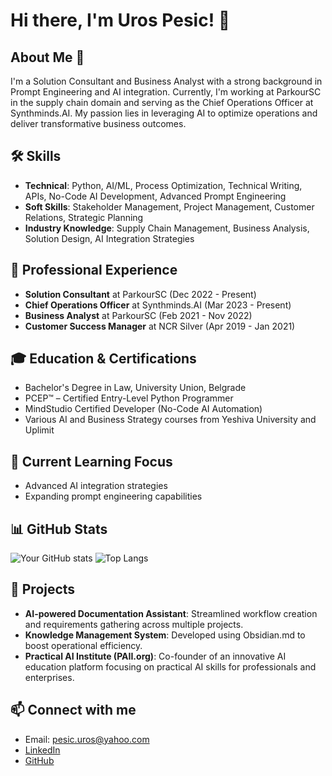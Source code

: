 # Hi there, I'm Uros Pesic! 👋

## About Me 🚀
I'm a Solution Consultant and Business Analyst with a strong background in Prompt Engineering and AI integration. Currently, I'm working at ParkourSC in the supply chain domain and serving as the Chief Operations Officer at Synthminds.AI. My passion lies in leveraging AI to optimize operations and deliver transformative business outcomes.

## 🛠️ Skills
- **Technical**: Python, AI/ML, Process Optimization, Technical Writing, APIs, No-Code AI Development, Advanced Prompt Engineering
- **Soft Skills**: Stakeholder Management, Project Management, Customer Relations, Strategic Planning
- **Industry Knowledge**: Supply Chain Management, Business Analysis, Solution Design, AI Integration Strategies

## 🌟 Professional Experience
- **Solution Consultant** at ParkourSC (Dec 2022 - Present)
- **Chief Operations Officer** at Synthminds.AI (Mar 2023 - Present)
- **Business Analyst** at ParkourSC (Feb 2021 - Nov 2022)
- **Customer Success Manager** at NCR Silver (Apr 2019 - Jan 2021)

## 🎓 Education & Certifications
- Bachelor's Degree in Law, University Union, Belgrade
- PCEP™ – Certified Entry-Level Python Programmer
- MindStudio Certified Developer (No-Code AI Automation)
- Various AI and Business Strategy courses from Yeshiva University and Uplimit

## 🌱 Current Learning Focus
- Advanced AI integration strategies
- Expanding prompt engineering capabilities

## 📊 GitHub Stats
![Your GitHub stats](https://github-readme-stats.vercel.app/api?username=v4lheru&show_icons=true&theme=radical)
![Top Langs](https://github-readme-stats.vercel.app/api/top-langs/?username=v4lheru&layout=compact&theme=radical)

## 🚀 Projects
- **AI-powered Documentation Assistant**: Streamlined workflow creation and requirements gathering across multiple projects.
- **Knowledge Management System**: Developed using Obsidian.md to boost operational efficiency.
- **Practical AI Institute (PAII.org)**: Co-founder of an innovative AI education platform focusing on practical AI skills for professionals and enterprises.

## 📫 Connect with me
- Email: pesic.uros@yahoo.com
- [LinkedIn](https://www.linkedin.com/in/pesicuros)
- [GitHub](https://github.com/v4lheru)
